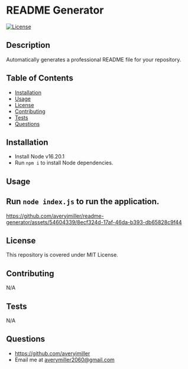 # README Generator
[![License](https://img.shields.io/badge/License-MIT-yellow.svg)](https://opensource.org/licenses/MIT)
## Description
Automatically generates a professional README file for your repository.
## Table of Contents
- [Installation](#installation)
- [Usage](#usage)
- [License](#license)
- [Contributing](#contributing)
- [Tests](#tests)
- [Questions](#questions)
## Installation
- Install Node v16.20.1
- Run `npm i` to install Node dependencies.
## Usage
Run `node index.js` to run the application.
---
https://github.com/averyjmiller/readme-generator/assets/54604339/8ecf324d-17af-46da-b393-db65828c9f44
## License
This repository is covered under MIT License.
## Contributing
N/A
## Tests
N/A
## Questions
- https://github.com/averyjmiller
- Email me at averymiller2060@gmail.com
